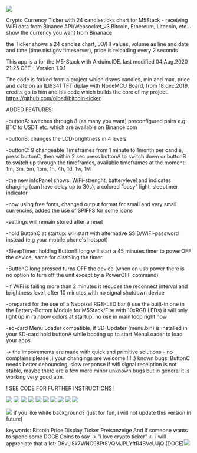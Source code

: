 ![](preview/IMG_1.jpg)
 
Crypto Currency Ticker with 24 candlesticks chart for M5Stack - receiving WiFi data from Binance API/Websocket_v3 
Bitcoin, Ethereum, Litecoin, etc... show the currency you want from Binanace

the Ticker shows a 24 candles chart, LO/HI values, volume as line and date and time (time.nist.gov timeserver), price is reloading every 2 seconds

This app is a for the M5-Stack with ArduinoIDE. last modified 04.Aug.2020 21:25 CET - Version 1.0.1

The code is forked from a project which draws candles, min and max, price and date on an ILI9341 TFT diplay with NodeMCU Board, from 18.dec.2019, credits go to him and his code which builds the core of my project. https://github.com/olbed/bitcoin-ticker

ADDED FEATURES:

-buttonA: switches through 8 (as many you want) preconfigured pairs e.g: BTC to USDT etc. which are available on Binance.com

-buttonB: changes the LCD-brightness in 4 levels

-buttonC: 9 changeable Timeframes from 1 minute to 1month per candle, press buttonC, then within 2 sec press buttonA to switch down or buttonB to switch up through the timeframes, available timeframes at the moment: 1m, 3m, 5m, 15m, 1h, 4h, 1d, 1w, 1M

-the new infoPanel shows: WiFi-strenght, batterylevel and indicates charging (can have delay up to 30s), a colored "busy" light, sleeptimer indicator

-now using free fonts, changed output format for small and very small currencies, added the use of SPIFFS for some icons

-settings will remain stored after a reset

-hold ButtonC at startup: will start with alternative SSID/WiFi-password instead (e.g your mobile phone's hotspot)

-SleepTimer: holding ButtonB long will start a 45 minutes timer to powerOFF the device, same for disabling the timer.

-ButtonC long pressed turns OFF the device (when on usb power there is no option to turn off the unit except by a PowerOFF command)

-if WiFi is failing more than 2 minutes it reduces the reconnect interval and brightness level, after 10 minutes with no signal shutdown device

-prepared for the use of a Neopixel RGB-LED bar (i use the built-in one in the Battery-Bottom Module for M5Stack/Fire with 10xRGB LEDs) it will only light up in rainbow colors at startup, no use in main loop right now

-sd-card Menu Loader compatible, if SD-Updater (menu.bin) is installed in your SD-card hold buttonA while booting up to start MenuLoader to load your apps

-> the impovements are made with quick and primitive solutions - no complains please ;) your changings are welcome !!! :) known bugs: ButtonC needs better debouncing, slow response if wifi signal receiption is not stable, maybe there are a few more minor unknown bugs but in general it is working very good atm.

! SEE CODE FOR FURTHER INSTRUCTIONS !


![](preview/IMG_0new.jpg)
![](preview/IMG_0.jpg)
![](preview/IMG_2.jpg)
![](preview/IMG_3.jpg)
![](preview/IMG_4.jpg)
![](preview/IMG_5.jpg)
![](preview/IMG_6.jpg)
![](preview/IMG_7.jpg)
![](preview/IMG_81.jpg)
![](preview/IMG_8.jpg)

![](preview/IMG_9.jpg)
if you like white background? (just for fun, i will not update this version in future)





keywords: Bitcoin Price Display Ticker Preisanzeige
And if someone wants to spend some DOGE Coins to say -> "i love crypto ticker" <- i will appreciate that a lot: D6vLi8k7WNC98Pt8VQMJPLYftR4BVcUJjQ (DOGE)![](preview/IMG_qr.jpg)
